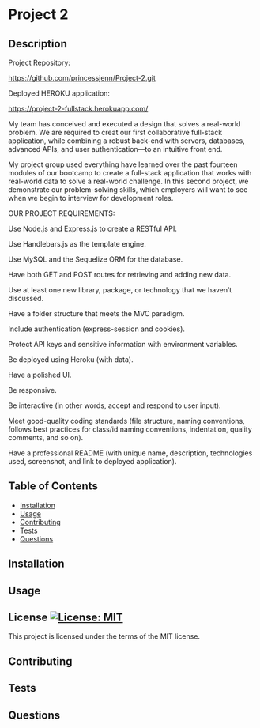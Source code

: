 # Project 2

## Description

Project Repository:

 https://github.com/princessjenn/Project-2.git

Deployed HEROKU application:

 https://project-2-fullstack.herokuapp.com/

My team has conceived and executed a design that solves a real-world problem. We are required to creat our first collaborative full-stack application, while combining a robust back-end with servers, databases, advanced APIs, and user authentication—to an intuitive front end.

My project group used everything have learned over the past fourteen modules of our bootcamp to create a full-stack application that works with real-world data to solve a real-world challenge. In this second project, we demonstrate our problem-solving skills, which employers will want to see when we begin to interview for development roles.

OUR PROJECT REQUIREMENTS:

Use Node.js and Express.js to create a RESTful API.

Use Handlebars.js as the template engine.

Use MySQL and the Sequelize ORM for the database.

Have both GET and POST routes for retrieving and adding new data.

Use at least one new library, package, or technology that we haven’t discussed.

Have a folder structure that meets the MVC paradigm.

Include authentication (express-session and cookies).

Protect API keys and sensitive information with environment variables.

Be deployed using Heroku (with data).

Have a polished UI.

Be responsive.

Be interactive (in other words, accept and respond to user input).

Meet good-quality coding standards (file structure, naming conventions, follows best practices for class/id naming conventions, indentation, quality comments, and so on).

Have a professional README (with unique name, description, technologies used, screenshot, and link to deployed application).




## Table of Contents

- [Installation](#installation)
- [Usage](#usage)
- [Contributing](#contributing)
- [Tests](#tests)
- [Questions](#questions)



## Installation


## Usage


## License [![License: MIT](https://img.shields.io/badge/License-MIT-yellow.svg)](https://opensource.org/licenses/MIT)

This project is licensed under the terms of the MIT license.


## Contributing


## Tests


## Questions

